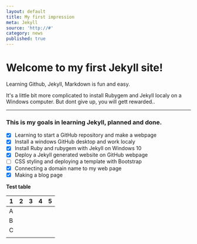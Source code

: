 ```yaml
---
layout: default
title: My first impression
meta: Jekyll
source: 'http://#'
category: news
published: true
---
```


# Welcome to my first Jekyll site! #


Learning Github, Jekyll, Markdown is fun and easy.

It's a little bit more complicated to install Rubygem and Jekyll localy on a Windows computer.
But dont give up, you will gett rewarded..

---

### This is my goals in learning Jekyll, planned and done. ###


- [x] Learning to start a GitHub repository and make a webpage
- [x] Install a windows GitHub desktop and work localy
- [x] Install Ruby and rubygem with Jekyll on Windows 10
- [x] Deploy a Jekyll generated website on GitHub webpage
- [ ] CSS styling and deploying a template with Bootstrap
- [x] Connecting a domain name to my web page
- [x] Making a blog page

**Test table**

| 1 | 2 | 3 | 4 | 5 |
|---|---|---|---|---|
| A |   |   |   |   |
| B |   |   |   |   |
| C |   |   |
  |   |
